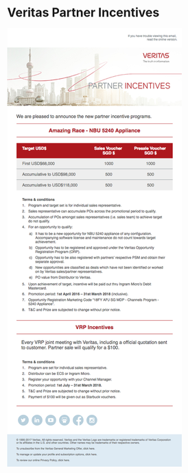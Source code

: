 # Veritas Partner Incentives

![](https://github.com/gbjack/partner-incentives/blob/master/img/preview.png)
